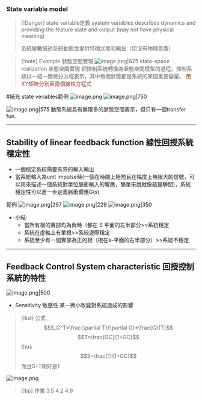 ### State variable model

>[!Danger] state variable定義
>system variables describes dynamics and providing the feature state and output (may not have physical meaning)
>
>系統變數描述系統動態並提供特徵狀態和輸出（但沒有物理意義）

>[!note] Example 狀態空間實現
>![image.png|625](https://raw.githubusercontent.com/laudantstolam/imagesource/main/20230422211454.png)
>state-space realization 狀態空間實現
>把控制系統轉換為狀態空間模型的過程。控制系統以一組一階微分方程表示，其中每個狀態都是系統的某個重要變量。
><font color="#953734">用XY矩陣分別表兩個線性方程式</font>

#補充 state veriables範例
![image.png](https://raw.githubusercontent.com/laudantstolam/imagesource/main/20230422211925.png)
![image.png|750](https://raw.githubusercontent.com/laudantstolam/imagesource/main/20230422212228.png)

![image.png|575](https://raw.githubusercontent.com/laudantstolam/imagesource/main/20230422211524.png)
動態系統具有無限多的狀態空間表示，但只有一個transfer fun.

---

## Stability of linear feedback function 線性回授系統穩定性

- 一個穩定系統需要有界的輸入輸出
- 當系統輸入為unit impulse時(一個在時間上極短且在幅度上無限大的信號，可以用來描述一個系統對單位脈衝輸入的響應，簡單來說就像敲鐘瞬間)，系統穩定性可以進一步定義脈衝響應G(s)

 範例
	![image.png|297](https://raw.githubusercontent.com/laudantstolam/imagesource/main/20230422215224.png)
	![image.png|229](https://raw.githubusercontent.com/laudantstolam/imagesource/main/20230422215259.png)
	![image.png|350](https://raw.githubusercontent.com/laudantstolam/imagesource/main/20230422215454.png)

- 小結:
	- 當所有根的實部均為負時（都在 S 平面的左半部分>>系統穩定
	- 系統在虛軸上有單根>>系統邊際穩定
	- 系統至少有一個實部為正的根（根在s-平面的右半部分）>>系統不穩定

---
## Feedback Control System characteristic 回授控制系統的特性

 ![image.png|500](https://raw.githubusercontent.com/laudantstolam/imagesource/main/20230422220609.png)
 
- Sensitivity 敏感性
	某一微小改變對系統造成的影響

> [!list] 公式
> $$S_G^T=\frac{\partial T}{\partial G}*\frac{G}{T}$$
> $$T=\frac{GC}{1+GC}$$
> thus 
> $$S=\frac{1}{1+GC}$$
> 而且S+T剛好是1

![image.png](https://raw.githubusercontent.com/laudantstolam/imagesource/main/20230422220839.png)


>[!tip] 作業
>3.5 4.2 4.9

